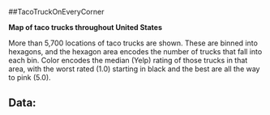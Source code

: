 #\#TacoTruckOnEveryCorner

__Map of taco trucks throughout United States__

More than 5,700 locations of taco trucks are shown. These are binned into hexagons, and the hexagon area encodes the number of trucks that fall into each bin. Color encodes the median (Yelp) rating of those trucks in that area, with the worst rated (1.0) starting in black and the best are all the way to pink (5.0). 

Data:
----

